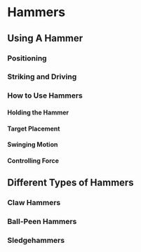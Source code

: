 # Hammers
## Using A Hammer
### Positioning 
### Striking and Driving
### How to Use Hammers
#### Holding the Hammer
#### Target Placement
#### Swinging Motion
#### Controlling Force
## Different Types of Hammers
### Claw Hammers
### Ball-Peen Hammers
### Sledgehammers